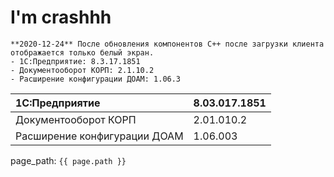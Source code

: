 # I'm crashhh

``` danger
**2020-12-24** После обновления компонентов C++ после загрузки клиента 
отображается только белый экран.  
- 1C:Предприятие: 8.3.17.1851 
- Документооборот КОРП: 2.1.10.2
- Расширение конфигурации ДОАМ: 1.06.3
```

|1C:Предприятие|8.03.017.1851
|:--- |:--- 
|Документооборот КОРП|2.01.010.2
|Расширение конфигурации ДОАМ|1.06.003

page_path: `{{ page.path }}`
